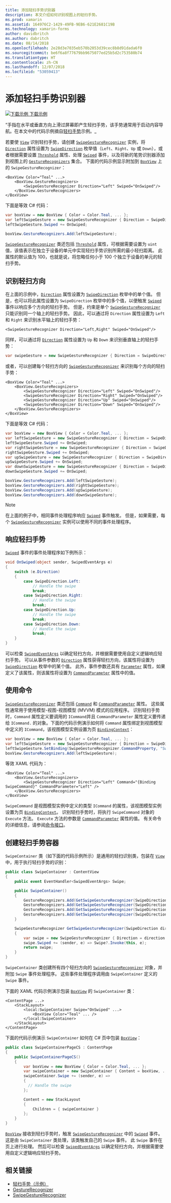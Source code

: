 ```yaml
---
title: 添加轻扫手势识别器
description: 本文介绍如何识别视图上的轻扫手势。
ms.prod: xamarin
ms.assetid: 164976C2-1429-49FB-9EB6-621E2681C19B
ms.technology: xamarin-forms
author: davidbritch
ms.author: dabritch
ms.date: 08/14/2018
ms.openlocfilehash: 2e28d3e7035eb570b2053d39cec8b8d91dada6f0
ms.sourcegitcommit: be6f6a8f77679bb9675077ed25b5d2c753580b74
ms.translationtype: HT
ms.contentlocale: zh-CN
ms.lasthandoff: 12/07/2018
ms.locfileid: "53059413"
---
```

# <a name="adding-a-swipe-gesture-recognizer"></a>添加轻扫手势识别器

[![下载示例](~/media/shared/download.png) 下载示例](https://developer.xamarin.com/samples/xamarin-forms/WorkingWithGestures/SwipeGesture/)

“手指在水平或垂直方向上滑过屏幕即产生轻扫手势，该手势通常用于启动内容导航。在本文中的代码示例摘自[轻扫手势](https://developer.xamarin.com/samples/xamarin-forms/WorkingWithGestures/SwipeGesture/)示例。_

若要使 [`View`](xref:Xamarin.Forms.View) 识别轻扫手势，请创建 [`SwipeGestureRecognizer`](xref:Xamarin.Forms.SwipeGestureRecognizer) 实例，将 [`Direction`](xref:Xamarin.Forms.SwipeGestureRecognizer.Direction) 属性设置为 [`SwipeDirection`](xref:Xamarin.Forms.SwipeDirection) 枚举值（`Left`、`Right`、`Up` 或 `Down`），或者根据需要设置 [`Threshold`](xref:Xamarin.Forms.SwipeGestureRecognizer.Threshold) 属性、处理 [`Swiped`](xref:Xamarin.Forms.SwipeGestureRecognizer.Swiped) 事件，以及将新的笔势识别器添加到视图上的 [`GestureRecognizers`](xref:Xamarin.Forms.View.GestureRecognizers) 集合。 下面的代码示例显示附加到 [`BoxView`](xref:Xamarin.Forms.BoxView) 上的 `SwipeGestureRecognizer`：

```xaml
<BoxView Color="Teal" ...>
    <BoxView.GestureRecognizers>
        <SwipeGestureRecognizer Direction="Left" Swiped="OnSwiped"/>
    </BoxView.GestureRecognizers>
</BoxView>
```

下面是等效 C# 代码：

```csharp
var boxView = new BoxView { Color = Color.Teal, ... };
var leftSwipeGesture = new SwipeGestureRecognizer { Direction = SwipeDirection.Left };
leftSwipeGesture.Swiped += OnSwiped;

boxView.GestureRecognizers.Add(leftSwipeGesture);
```

[`SwipeGestureRecognizer`](xref:Xamarin.Forms.SwipeGestureRecognizer) 类还包括 [`Threshold`](xref:Xamarin.Forms.SwipeGestureRecognizer.Threshold) 属性，可根据需要设置为 `uint` 值，该值表示在独立于设备的单元中实现轻扫手势识别所需的最小轻扫距离。 此属性的默认值为 100，也就是说，将忽略任何小于 100 个独立于设备的单元的轻扫手势。

## <a name="recognizing-the-swipe-direction"></a>识别轻扫方向

在上面的示例中，[`Direction`](xref:Xamarin.Forms.SwipedEventArgs.Direction) 属性设置为 [`SwipeDirection`](xref:Xamarin.Forms.SwipeDirection) 枚举中的单个值。 但是，也可以将此属性设置为 `SwipeDirection` 枚举中的多个值，以便触发 [`Swiped`](xref:Xamarin.Forms.SwipeGestureRecognizer.Swiped) 事件以响应多个方向的轻扫手势。 但是，约束是单个 [`SwipeGestureRecognizer`](xref:Xamarin.Forms.SwipeGestureRecognizer) 只能识别同一个轴上的轻扫手势。 因此，可以通过将 `Direction` 属性设置为 `Left` 和 `Right` 来识别水平轴上的轻扫手势：

```xaml
<SwipeGestureRecognizer Direction="Left,Right" Swiped="OnSwiped"/>
```

同样，可以通过将 [`Direction`](xref:Xamarin.Forms.SwipedEventArgs.Direction) 属性设置为 `Up` 和 `Down` 来识别垂直轴上的轻扫手势：

```csharp
var swipeGesture = new SwipeGestureRecognizer { Direction = SwipeDirection.Up | SwipeDirection.Down };
```

或者，可以创建每个轻扫方向的 [`SwipeGestureRecognizer`](xref:Xamarin.Forms.SwipeGestureRecognizer) 来识别每个方向的轻扫手势：

```xaml
<BoxView Color="Teal" ...>
    <BoxView.GestureRecognizers>
        <SwipeGestureRecognizer Direction="Left" Swiped="OnSwiped"/>
        <SwipeGestureRecognizer Direction="Right" Swiped="OnSwiped"/>
        <SwipeGestureRecognizer Direction="Up" Swiped="OnSwiped"/>
        <SwipeGestureRecognizer Direction="Down" Swiped="OnSwiped"/>
    </BoxView.GestureRecognizers>
</BoxView>
```

下面是等效 C# 代码：

```csharp
var boxView = new BoxView { Color = Color.Teal, ... };
var leftSwipeGesture = new SwipeGestureRecognizer { Direction = SwipeDirection.Left };
leftSwipeGesture.Swiped += OnSwiped;
var rightSwipeGesture = new SwipeGestureRecognizer { Direction = SwipeDirection.Right };
rightSwipeGesture.Swiped += OnSwiped;
var upSwipeGesture = new SwipeGestureRecognizer { Direction = SwipeDirection.Up };
upSwipeGesture.Swiped += OnSwiped;
var downSwipeGesture = new SwipeGestureRecognizer { Direction = SwipeDirection.Down };
downSwipeGesture.Swiped += OnSwiped;

boxView.GestureRecognizers.Add(leftSwipeGesture);
boxView.GestureRecognizers.Add(rightSwipeGesture);
boxView.GestureRecognizers.Add(upSwipeGesture);
boxView.GestureRecognizers.Add(downSwipeGesture);
```

> [!NOTE]
> 在上面的例子中，相同事件处理程序响应 [`Swiped`](xref:Xamarin.Forms.SwipeGestureRecognizer.Swiped) 事件触发。 但是，如果需要，每个 [`SwipeGestureRecognizer`](xref:Xamarin.Forms.SwipeGestureRecognizer) 实例可以使用不同的事件处理程序。

## <a name="responding-to-the-swipe"></a>响应轻扫手势

[`Swiped`](xref:Xamarin.Forms.SwipeGestureRecognizer.Swiped) 事件的事件处理程序如下例所示：

```csharp
void OnSwiped(object sender, SwipedEventArgs e)
{
    switch (e.Direction)
    {
        case SwipeDirection.Left:
            // Handle the swipe
            break;
        case SwipeDirection.Right:
            // Handle the swipe
            break;
        case SwipeDirection.Up:
            // Handle the swipe
            break;
        case SwipeDirection.Down:
            // Handle the swipe
            break;
    }
}
```

可以检查 [`SwipedEventArgs`](xref:Xamarin.Forms.SwipedEventArgs) 以确定轻扫方向，并根据需要使用自定义逻辑响应轻扫手势。 可以从事件参数的 [`Direction`](xref:Xamarin.Forms.SwipedEventArgs.Direction) 属性获得轻扫方向，该属性将设置为 [`SwipeDirection`](xref:Xamarin.Forms.SwipeDirection) 枚举中的某个值。 此外，事件参数还具有 [`Parameter`](xref:Xamarin.Forms.SwipedEventArgs.Parameter) 属性，如果定义了该属性，则该属性将设置为 [`CommandParameter`](xref:Xamarin.Forms.SwipeGestureRecognizer.CommandParameter) 属性中的值。

## <a name="using-commands"></a>使用命令

[`SwipeGestureRecognizer`](xref:Xamarin.Forms.SwipeGestureRecognizer) 类还包括 [`Command`](xref:Xamarin.Forms.SwipeGestureRecognizer.Command) 和 [`CommandParameter`](xref:Xamarin.Forms.SwipeGestureRecognizer.CommandParameter) 属性。 这些属性通常用于使用模型-视图-视图模型 (MVVM) 模式的应用程序。 识别轻扫手势时，`Command` 属性定义要调用的 `ICommand`并且 `CommandParameter` 属性定义要传递给 `ICommand.` 的对象。下面的代码示例演示如何将 `Command` 属性绑定到视图模型中定义的 `ICommand`，该视图模型实例设置为页 [`BindingContext`](xref:Xamarin.Forms.BindableObject.BindingContext)：

```csharp
var boxView = new BoxView { Color = Color.Teal, ... };
var leftSwipeGesture = new SwipeGestureRecognizer { Direction = SwipeDirection.Left, CommandParameter = "Left" };
leftSwipeGesture.SetBinding(SwipeGestureRecognizer.CommandProperty, "SwipeCommand");
boxView.GestureRecognizers.Add(leftSwipeGesture);
```

等效 XAML 代码为：

```xaml
<BoxView Color="Teal" ...>
    <BoxView.GestureRecognizers>
        <SwipeGestureRecognizer Direction="Left" Command="{Binding SwipeCommand}" CommandParameter="Left" />
    </BoxView.GestureRecognizers>
</BoxView>
```

`SwipeCommand` 是视图模型实例中定义的类型 `ICommand` 的属性，该视图模型实例设置为页 [`BindingContext`](xref:Xamarin.Forms.BindableObject.BindingContext)。 识别轻扫手势时，将执行 `SwipeCommand` 对象的 `Execute` 方法。 `Execute` 方法的参数是 [`CommandParameter`](xref:Xamarin.Forms.SwipeGestureRecognizer.CommandParameter) 属性的值。 有关命令的详细信息，请参阅[命令接口](~/xamarin-forms/app-fundamentals/data-binding/commanding.md)。

## <a name="creating-a-swipe-container"></a>创建轻扫手势容器

`SwipeContainer` 类（如下面的代码示例所示）是通用的轻扫识别类，包装在 [`View`](xref:Xamarin.Forms.View) 中，用于执行轻扫手势的识别：

```csharp
public class SwipeContainer : ContentView
{
    public event EventHandler<SwipedEventArgs> Swipe;

    public SwipeContainer()
    {
        GestureRecognizers.Add(GetSwipeGestureRecognizer(SwipeDirection.Left));
        GestureRecognizers.Add(GetSwipeGestureRecognizer(SwipeDirection.Right));
        GestureRecognizers.Add(GetSwipeGestureRecognizer(SwipeDirection.Up));
        GestureRecognizers.Add(GetSwipeGestureRecognizer(SwipeDirection.Down));
    }

    SwipeGestureRecognizer GetSwipeGestureRecognizer(SwipeDirection direction)
    {
        var swipe = new SwipeGestureRecognizer { Direction = direction };
        swipe.Swiped += (sender, e) => Swipe?.Invoke(this, e);
        return swipe;
    }
}
```

`SwipeContainer` 类创建所有四个轻扫方向的 [`SwipeGestureRecognizer`](xref:Xamarin.Forms.SwipeGestureRecognizer) 对象，并附加 `Swipe` 事件处理程序。 这些事件处理程序调用由 `SwipeContainer` 定义的 `Swipe` 事件。

下面的 XAML 代码示例演示包装 [`BoxView`](xref:Xamarin.Forms.BoxView) 的 `SwipeContainer` 类：

```xaml
<ContentPage ...>
    <StackLayout>
        <local:SwipeContainer Swipe="OnSwiped" ...>
            <BoxView Color="Teal" ... />
        </local:SwipeContainer>
    </StackLayout>
</ContentPage>
```

下面的代码示例演示 `SwipeContainer` 如何在 C# 页中包装 [`BoxView`](xref:Xamarin.Forms.BoxView)：

```csharp
public class SwipeContainerPageCS : ContentPage
{
    public SwipeContainerPageCS()
    {
        var boxView = new BoxView { Color = Color.Teal, ... };
        var swipeContainer = new SwipeContainer { Content = boxView, ... };
        swipeContainer.Swipe += (sender, e) =>
        {
          // Handle the swipe
        };

        Content = new StackLayout
        {
            Children = { swipeContainer }
        };
    }
}
```

[`BoxView`](xref:Xamarin.Forms.BoxView) 接收到轻扫手势时，触发 [`SwipeGestureRecognizer`](xref:Xamarin.Forms.SwipeGestureRecognizer) 中的 [`Swiped`](xref:Xamarin.Forms.SwipeGestureRecognizer.Swiped) 事件。 这是由 `SwipeContainer` 类处理，该类触发自己的 `Swipe` 事件。 此 `Swipe` 事件在页上进行处理。 然后可以检查 [`SwipedEventArgs`](xref:Xamarin.Forms.SwipedEventArgs) 以确定轻扫方向，并根据需要使用自定义逻辑响应轻扫手势。

## <a name="related-links"></a>相关链接

- [轻扫手势（示例）](https://developer.xamarin.com/samples/xamarin-forms/WorkingWithGestures/SwipeGesture/)
- [GestureRecognizer](xref:Xamarin.Forms.GestureRecognizer)
- [SwipeGestureRecognizer](xref:Xamarin.Forms.SwipeGestureRecognizer)
